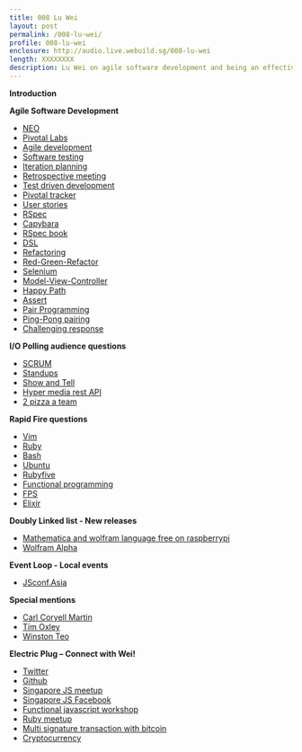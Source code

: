 ```yaml
---
title: 008 Lu Wei
layout: post
permalink: /008-lu-wei/
profile: 008-lu-wei
enclosure: http://audio.live.webuild.sg/008-lu-wei
length: XXXXXXXX
description: Lu Wei on agile software development and being an effective tech conference speaker.
---
```


**Introduction**

**Agile Software Development**

- [NEO](http://www.neo.com/)
- [Pivotal Labs](http://pivotallabs.com/)
- [Agile development](http://en.wikipedia.org/wiki/Agile_software_development)
- [Software testing](http://en.wikipedia.org/wiki/Software_testing)
- [Iteration planning](http://www.extremeprogramming.org/rules/iterationplanning.html)
- [Retrospective meeting](http://en.wikipedia.org/wiki/Retrospective)
- [Test driven development](http://en.wikipedia.org/wiki/Test-driven_development)
- [Pivotal tracker](http://www.pivotaltracker.com/)
- [User stories](http://en.wikipedia.org/wiki/User_story)
- [RSpec](http://rspec.info/)
- [Capybara](https://github.com/jnicklas/capybara)
- [RSpec book](http://pragprog.com/book/achbd/the-rspec-book)
- [DSL](http://en.wikipedia.org/wiki/Domain-specific_language)
- [Refactoring](http://en.wikipedia.org/wiki/Code_refactoring)
- [Red-Green-Refactor](http://www.jamesshore.com/Blog/Red-Green-Refactor.html)
- [Selenium](http://www.seleniumhq.org/)
- [Model-View-Controller](http://en.wikipedia.org/wiki/Model%E2%80%93view%E2%80%93controller)
- [Happy Path](http://en.wikipedia.org/wiki/Happy_path)
- [Assert](http://en.wikipedia.org/wiki/Assertion_(software_development))
- [Pair Programming](http://en.wikipedia.org/wiki/Pair_programming)
- [Ping-Pong pairing](http://c2.com/cgi/wiki?PairProgrammingPingPongPattern)
- [Challenging response](http://en.wikipedia.org/wiki/Challenge%E2%80%93response_authentication)

**I/O Polling audience questions**

- [SCRUM](http://en.wikipedia.org/wiki/Scrum_(software_development))
- [Standups](http://en.wikipedia.org/wiki/Stand-up_meeting)
- [Show and Tell](http://www.insidebusiness360.com/index.php/agile-tips-on-running-a-good-show-and-tell-meeting-3241/)
- [Hyper media rest API](http://steveklabnik.github.io/hypermedia-presentation/)
- [2 pizza a team](http://zurb.com/word/two-pizza-team)

**Rapid Fire questions**

- [Vim](http://www.vim.org/)
- [Ruby](https://www.ruby-lang.org/en/)
- [Bash](http://www.tldp.org/LDP/abs/html/)
- [Ubuntu](http://www.tldp.org/LDP/abs/html/)
- [Rubyfive](http://ruby5.envylabs.com/)
- [Functional programming](http://en.wikipedia.org/wiki/Functional_programming)
- [FPS](http://sdt.bz/content/article.aspx?ArticleID=36534&page=1)
- [Elixir](http://elixir-lang.org/)

**Doubly Linked list - New releases**

- [Mathematica and wolfram language free on raspberrypi](http://blog.wolfram.com/2013/11/21/putting-the-wolfram-language-and-mathematica-on-every-raspberry-pi/)
- [Wolfram Alpha](http://www.wolframalpha.com/)

**Event Loop - Local events**

- [JSconf.Asia](http://www.wolframalpha.com/)

**Special mentions**

- [Carl Coryell Martin](https://twitter.com/carlcoryell)
- [Tim Oxley](https://twitter.com/carlcoryell)
- [Winston Teo](https://twitter.com/winstonyw)

**Electric Plug  – Connect with Wei!**

- [Twitter](https://twitter.com/luweidewei)
- [Github](https://github.com/weilu)
- [Singapore JS meetup](http://www.meetup.com/Singapore-JS)
- [Singapore JS Facebook](https://www.facebook.com/groups/488579174512027/)
- [Functional javascript workshop](https://github.com/timoxley/functional-javascript-workshop)
- [Ruby meetup](http://www.meetup.com/Singapore-Ruby-Group/)
- [Multi signature transaction with bitcoin](https://github.com/weilu/multi-signature-transaction)
- [Cryptocurrency](http://en.wikipedia.org/wiki/Cryptocurrency)
